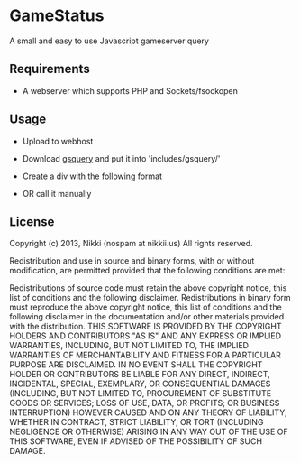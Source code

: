 # GameStatus

A small and easy to use Javascript gameserver query

## Requirements

- A webserver which supports PHP and Sockets/fsockopen

## Usage

- Upload to webhost
- Download [gsquery](https://github.com/nikkii/gsquery) and put it into 'includes/gsquery/'
- Create a div with the following format

	<div class="serverstatus" data-address="example.com:27015" type="halflife"></div>
	<script src="js/jquery.js"></script>
	<script src="js/gamestatus.js"></script>

- OR call it manually

	<div class="bla"></div>
	<script src="js/jquery.js"></script>
	<script src="js/gamestatus.js"></script>
	<script>
		$('.bla').checkStatus({
			address : 'example.com:27015',
			type : 'halflife'
		});
	</script>
	
## License

Copyright (c) 2013, Nikki (nospam at nikkii.us)
All rights reserved.

Redistribution and use in source and binary forms, with or without modification, are permitted provided that the following conditions are met:

Redistributions of source code must retain the above copyright notice, this list of conditions and the following disclaimer.
Redistributions in binary form must reproduce the above copyright notice, this list of conditions and the following disclaimer in the documentation and/or other materials provided with the distribution.
THIS SOFTWARE IS PROVIDED BY THE COPYRIGHT HOLDERS AND CONTRIBUTORS "AS IS" AND ANY EXPRESS OR IMPLIED WARRANTIES, INCLUDING, BUT NOT LIMITED TO, THE IMPLIED WARRANTIES OF MERCHANTABILITY AND FITNESS FOR A PARTICULAR PURPOSE ARE DISCLAIMED. IN NO EVENT SHALL THE COPYRIGHT HOLDER OR CONTRIBUTORS BE LIABLE FOR ANY DIRECT, INDIRECT, INCIDENTAL, SPECIAL, EXEMPLARY, OR CONSEQUENTIAL DAMAGES (INCLUDING, BUT NOT LIMITED TO, PROCUREMENT OF SUBSTITUTE GOODS OR SERVICES; LOSS OF USE, DATA, OR PROFITS; OR BUSINESS INTERRUPTION) HOWEVER CAUSED AND ON ANY THEORY OF LIABILITY, WHETHER IN CONTRACT, STRICT LIABILITY, OR TORT (INCLUDING NEGLIGENCE OR OTHERWISE) ARISING IN ANY WAY OUT OF THE USE OF THIS SOFTWARE, EVEN IF ADVISED OF THE POSSIBILITY OF SUCH DAMAGE.